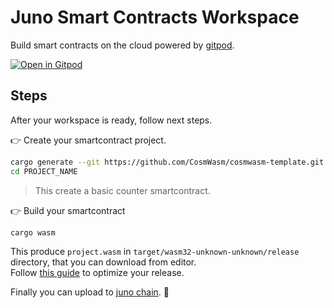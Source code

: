 # Juno Smart Contracts Workspace

Build smart contracts on the cloud powered by [gitpod](https://www.gitpod.io/).

[![Open in Gitpod](https://gitpod.io/button/open-in-gitpod.svg)](https://gitpod.io/#https://github.com/giansalex/juno-wasm-workspace)

## Steps
After your workspace is ready, follow next steps.

:point_right: Create your smartcontract project.
```bash
cargo generate --git https://github.com/CosmWasm/cosmwasm-template.git --name PROJECT_NAME
cd PROJECT_NAME
```
> This create a basic counter smartcontract. 

:point_right: Build your smartcontract
```bash
cargo wasm
```
This produce `project.wasm` in `target/wasm32-unknown-unknown/release` directory, that you can download from editor.     
Follow [this guide](https://docs.junochain.com/smart-contracts/downloading-and-compiling-smart-contracts) to optimize your release.


Finally you can upload to [juno chain](https://docs.junochain.com/smart-contracts/uploading-and-interacting#go-cli). :rocket:

